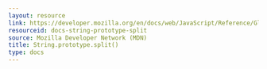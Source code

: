 ```yaml
---
layout: resource
link: https://developer.mozilla.org/en/docs/web/JavaScript/Reference/Global_Objects/String/split
resourceid: docs-string-prototype-split
source: Mozilla Developer Network (MDN)
title: String.prototype.split()
type: docs
---
```


